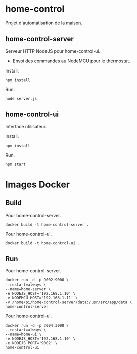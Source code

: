 # home-control

Projet d'automatisation de la maison.

## home-control-server

Serveur HTTP NodeJS pour home-control-ui.

+ Envoi des commandes au NodeMCU pour le thermostat.

Install.

```
npm install
```

Run.

```
node server.js
```

## home-control-ui

Interface utilisateur.

Install.

```
npm install
```

Run.

```
npm start
```

# Images Docker

## Build

Pour home-control-server.

```
docker build -t home-control-server .
```

Pour home-control-ui.

```
docker build -t home-control-ui .
```

## Run

Pour home-control-server.

```
docker run -d -p 9002:9000 \
--restart=always \
--name=home-server \
-e NODEJS_HOST='192.168.1.10' \
-e NODEMCU_HOST='192.168.1.11' \
-v /home/pi/home-control-server/data:/usr/src/app/data \
home-control-server
```

Pour home-control-ui.

```
docker run -d -p 3004:3000 \
--restart=always \
--name=home-ui \
-e NODEJS_HOST='192.168.1.10' \
-e NODEJS_PORT='9002' \
home-control-ui
```





